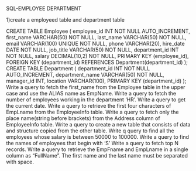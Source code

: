 
SQL-EMPLOYEE DEPARTMENT 

1)create a employeed table and department table 

CREATE TABLE Employee (
    employee_id INT NOT NULL AUTO_INCREMENT,
    first_name VARCHAR(50) NOT NULL,
    last_name VARCHAR(50) NOT NULL,
    email VARCHAR(100) UNIQUE NOT NULL,
    phone VARCHAR(20),
    hire_date DATE NOT NULL,
    job_title VARCHAR(50) NOT NULL,
    department_id INT NOT NULL,
    salary DECIMAL(10,2) NOT NULL,
    PRIMARY KEY (employee_id),
    FOREIGN KEY (department_id) REFERENCES Department(department_id)
);
CREATE TABLE Department (
    department_id INT NOT NULL AUTO_INCREMENT,
    department_name VARCHAR(50) NOT NULL,
    manager_id INT,
    location VARCHAR(100),
    PRIMARY KEY (department_id)
);
Write a query to fetch the first_name from the Employee table in the upper case and use the ALIAS name as EmpName.
Write a query to fetch the number of employees working in the department ‘HR’.
Write a query to get the current date.
Write a query to retrieve the first four characters of  EmpLname from the EmployeeInfo table.
Write a query to fetch only the place name(string before brackets) from the Address column of EmployeeInfo table.
Write a query to create a new table that consists of data and structure copied from the other table.
Write q query to find all the employees whose salary is between 50000 to 100000.
Write a query to find the names of employees that begin with ‘S’
Write a query to fetch top N records.
Write a query to retrieve the EmpFname and EmpLname in a single column as “FullName”. The first name and the last name must be separated with space.
